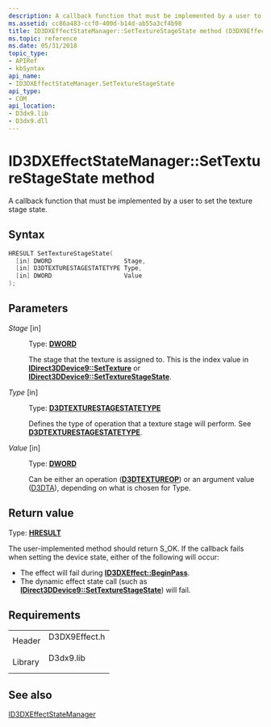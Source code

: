 ```yaml
---
description: A callback function that must be implemented by a user to set the texture stage state.
ms.assetid: cc86a483-ccf0-400d-b14d-ab55a3cf4b98
title: ID3DXEffectStateManager::SetTextureStageState method (D3DX9Effect.h)
ms.topic: reference
ms.date: 05/31/2018
topic_type:
- APIRef
- kbSyntax
api_name:
- ID3DXEffectStateManager.SetTextureStageState
api_type:
- COM
api_location:
- D3dx9.lib
- D3dx9.dll
---
```


# ID3DXEffectStateManager::SetTextureStageState method

A callback function that must be implemented by a user to set the texture stage state.

## Syntax


```C++
HRESULT SetTextureStageState(
  [in] DWORD                    Stage,
  [in] D3DTEXTURESTAGESTATETYPE Type,
  [in] DWORD                    Value
);
```



## Parameters

<dl> <dt>

*Stage* \[in\]
</dt> <dd>

Type: **[**DWORD**](../winprog/windows-data-types.md)**

The stage that the texture is assigned to. This is the index value in [**IDirect3DDevice9::SetTexture**](/windows/desktop/api) or [**IDirect3DDevice9::SetTextureStageState**](/windows/win32/api/d3d9helper/nf-d3d9helper-idirect3ddevice9-settexturestagestate).

</dd> <dt>

*Type* \[in\]
</dt> <dd>

Type: **[**D3DTEXTURESTAGESTATETYPE**](./d3dtexturestagestatetype.md)**

Defines the type of operation that a texture stage will perform. See [**D3DTEXTURESTAGESTATETYPE**](./d3dtexturestagestatetype.md).

</dd> <dt>

*Value* \[in\]
</dt> <dd>

Type: **[**DWORD**](../winprog/windows-data-types.md)**

Can be either an operation ([**D3DTEXTUREOP**](./d3dtextureop.md)) or an argument value ([D3DTA](d3dta.md)), depending on what is chosen for Type.

</dd> </dl>

## Return value

Type: **[**HRESULT**](https://msdn.microsoft.com/library/Bb401631(v=MSDN.10).aspx)**

The user-implemented method should return S\_OK. If the callback fails when setting the device state, either of the following will occur:

-   The effect will fail during [**ID3DXEffect::BeginPass**](id3dxeffect--beginpass.md).
-   The dynamic effect state call (such as [**IDirect3DDevice9::SetTextureStageState**](/windows/win32/api/d3d9helper/nf-d3d9helper-idirect3ddevice9-settexturestagestate)) will fail.

## Requirements



|                    |                                                                                          |
|--------------------|------------------------------------------------------------------------------------------|
| Header<br/>  | <dl> <dt>D3DX9Effect.h</dt> </dl> |
| Library<br/> | <dl> <dt>D3dx9.lib</dt> </dl>     |



## See also

<dl> <dt>

[ID3DXEffectStateManager](id3dxeffectstatemanager.md)
</dt> </dl>

 

 
